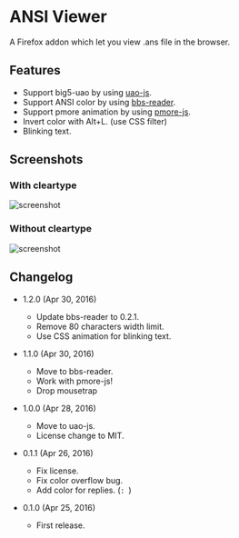 ANSI Viewer
===========

A Firefox addon which let you view .ans file in the browser.

Features
--------

* Support big5-uao by using [uao-js](https://github.com/eight04/uao-js).
* Support ANSI color by using [bbs-reader](https://github.com/eight04/bbs-reader).
* Support pmore animation by using [pmore-js](https://github.com/eight04/pmore-js).
* Invert color with Alt+L. (use CSS filter)
* Blinking text.

Screenshots
-----------

### With cleartype

![screenshot](http://i.imgur.com/FS5ch99.png)

### Without cleartype

![screenshot](http://i.imgur.com/s1uUlLH.png)

Changelog
---------

* 1.2.0 (Apr 30, 2016)

	- Update bbs-reader to 0.2.1.
	- Remove 80 characters width limit.
	- Use CSS animation for blinking text.

* 1.1.0 (Apr 30, 2016)

	- Move to bbs-reader.
	- Work with pmore-js!
	- Drop mousetrap

* 1.0.0 (Apr 28, 2016)

	- Move to uao-js.
	- License change to MIT.

* 0.1.1 (Apr 26, 2016)
    
    - Fix license.
    - Fix color overflow bug.
    - Add color for replies. (`: `)
    
* 0.1.0 (Apr 25, 2016)

    - First release.
